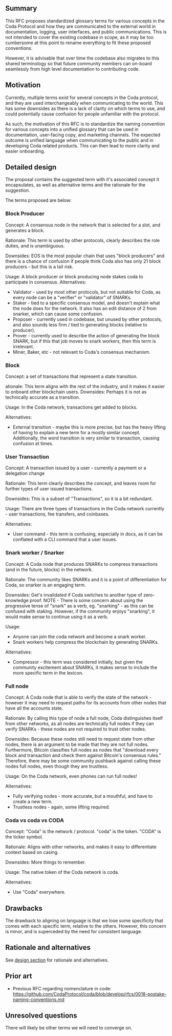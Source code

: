 ## Summary
[summary]: #summary

This RFC proposes standardized glossary terms for various concepts in the Coda Protocol and how they are communicated to the external world in documentation, logging, user interfaces, and public communications. This is not intended to cover the existing codebase in scope, as it may be too cumbersome at this point to rename everything to fit these proposed conventions. 

However, it is advisable that over time the codebase also migrates to this shared terminology so that future community members can on-board seamlessly from high level documentation to contributing code.

## Motivation

[motivation]: #motivation

<!-- Why are we doing this? What use cases does it support? What is the expected outcome? -->

Currently, multiple terms exist for several concepts in the Coda protocol, and they are used interchangeably when communicating to the world. This has some downsides as there is a lack of clarity on which terms to use, and could potentially cause confusion for people unfamiliar with the protocol. 

As such, the motivation of this RFC is to standardize the naming convention for various concepts into a unified glossary that can be used in documentation, user-facing copy, and marketing channels. The expected outcome is unified language when communicating to the public and in developing Coda related products. This can then lead to more clarity and easier onboarding.

## Detailed design

[detailed-design]: #detailed-design

<!-- This is the technical portion of the RFC. Explain the design in sufficient detail that:

* Its interaction with other features is clear.
* It is reasonably clear how the feature would be implemented.
* Corner cases are dissected by example. -->

The proposal contains the suggested term with it's associated concept it encapsulates, as well as alternative terms and the rationale for  the suggestion.

The terms proposed are below:

### Block Producer
Concept: A consensus node in the network that is selected for a slot, and generates a block.

Rationale: This term is used by other protocols, clearly describes the role duties, and is unambiguous.

Downsides: EOS is the most popular chain that uses "block producers" and there is a chance of confusion if people think Coda also has only 21 block producers - but this is a tail risk.

Usage: A block producer or block producing node stakes coda to participate in consensus.
Alternatives:
- Validator - used by most other protocols, but not suitable for Coda, as every node can be a "verifier" or "validator" of SNARKs.
- Staker - tied to a specific consensus model, and doesn't explain what the node does for the network. It also has an edit distance of 2 from snarker, which can cause some confusion.
- Proposer - currently used in codebase, but unused by other protocols, and also sounds less firm / tied to generating blocks (relative to producer).
- Prover - currently used to describe the action of generating the block SNARK, but if this that job moves to snark workers, then this term is irrelevant.
- Miner, Baker, etc - not relevant to Coda's consensus mechanism.

### Block
Concept: a set of transactions that represent a state transition.

ationale: This term aligns with the rest of the industry, and it makes it easier to onboard other blockchain users.
Downsides: Perhaps it is not as technically accurate as a transition.

Usage: In the Coda network, transactions get added to blocks.

Alternatives:
- External transition - maybe this is more precise, but has the heavy lifting of having to explain a new term for a mostly similar concept. Additionally, the word transition is very similar to transaction, causing confusion at times.

### User Transaction
Concept: A transaction issued by a user - currently a payment or a delegation change

Rationale: This term clearly describes the concept, and leaves room for further types of user issued transactions.

Downsides: This is a subset of "Transactions", so it is a bit redundant.

Usage: There are three types of transactions in the Coda network currently - user transactions, fee transfers, and coinbases.

Alternatives:
- User command - this term is confusing, especially in  docs, as it can be conflated with a CLI command that a user issues.

### Snark worker / Snarker
Concept: A Coda node that produces SNARKs to compress transactions (and in the future, blocks) in the network.

Rationale: The community likes SNARKs and it is a point of differentiation for Coda, so snarker is an engaging term.

Downsides: Get's invalidated if Coda switches to another type of zero-knowledge proof. NOTE - There is some concern about using the progressive tense of "snark" as a verb, eg. "snarking" - as this can be confused with staking. However, if the community enjoys "snarking", it  would make sense to  continue using it as a verb.

Usage: 
- Anyone can join the coda network and become a snark worker.
- Snark workers help compress the blockchain by generating SNARKs.

Alternatives:
- Compressor - this term was considered initially, but given the community excitement about SNARKs, it makes sense to include the more specific term in the lexicon.

### Full node
Concept: A Coda node that is able to verify the state of the network - however it may need to request paths for its accounts from other nodes that have all the accounts state.

Rationale: By calling this type of node a full node, Coda distinguishes itself from other networks, as all nodes are technically full nodes if they can verify SNARKs - these nodes are not required to trust other nodes.

Downsides: Because these nodes still need to request state from other nodes, there is an argument to be made that they are not full nodes. Furthermore, Bitcoin classifies full nodes as nodes that "download every block and transaction and check them against Bitcoin's consensus rules." Therefore, there may be some community pushback against calling these nodes full nodes, even though they are trustless.

Usage: On the Coda network, even phones can run full nodes!

Alternatives:
- Fully verifying nodes - more accurate, but a mouthful, and have to create a new term.
- Trustless nodes - again, some lifting required.


### Coda vs coda vs CODA
Concept: "Coda" is the network / protocol. "coda" is the token. "CODA" is the ticker symbol.

Rationale: Aligns with other networks, and makes it easy to differentiate context based on casing.

Downsides: More things to remember.

Usage: The native token of the Coda network is coda.

Alternatives:
- Use "Coda" everywhere.


## Drawbacks
[drawbacks]: #drawbacks

<!-- Why should we *not* do this? -->

The drawback to aligning on language is that we lose some specificity that comes with each specific term, relative to the others. However, this concern is minor, and is superceded by the need for consistent language.

## Rationale and alternatives
[rationale-and-alternatives]: #rationale-and-alternatives

<!-- * Why is this design the best in the space of possible designs? -->
<!-- * What other designs have been considered and what is the rationale for not choosing them? -->
<!-- * What is the impact of not doing this? -->
See [design section](#detailed-design) for rationale and alternatives.

## Prior art
[prior-art]: #prior-art

<!-- Discuss prior art, both the good and the bad, in relation to this proposal. -->

- Previous RFC regarding nomenclature in code: https://github.com/CodaProtocol/coda/blob/develop/rfcs/0018-postake-naming-conventions.md

## Unresolved questions
[unresolved-questions]: #unresolved-questions

<!-- * What parts of the design do you expect to resolve through the RFC process before this gets merged? -->
<!-- * What parts of the design do you expect to resolve through the implementation of this feature before merge? -->
<!-- * What related issues do you consider out of scope for this RFC that could be addressed in the future independently of the solution that comes out of this RFC? -->

There will likely be other terms we will need to converge on.